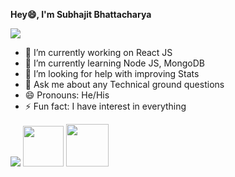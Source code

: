 **Hey😄, I'm Subhajit Bhattacharya**

<img
  src="https://cr-ss-service.azurewebsites.net/api/ScreenShot?widget=work-experience&username=cristalfield&max-items=2&logos=true&style=--item-bg-color:green;--item-border-radius:10px"
/>
- 🔭 I’m currently working on React JS
- 🌱 I’m currently learning Node JS, MongoDB
- 🤔 I’m looking for help with improving Stats
- 💬 Ask me about any Technical ground questions
- 😄 Pronouns: He/His
- ⚡ Fun fact: I have interest in everything


<img src="https://github-readme-stats.vercel.app/api?username=cristalfield&&show_icons=true&title_color=ffffff&icon_color=bb2acf&text_color=daf7dc&bg_color=151515">
<a href="https://www.linkedin.com/in/subhajit-bhattacharya-09a176119/"><img src="https://cdn4.iconfinder.com/data/icons/social-messaging-ui-color-shapes-2-free/128/social-linkedin-circle-512.png" height="65px" width="65px"></a>
<a href="https://www.facebook.com/subhajitbabin/"><img src="https://freepngimg.com/thumb/facebook/62487-bluetie-icons-computer-facebook-login-icon-email.png" height="68px" width="68px"></a>
